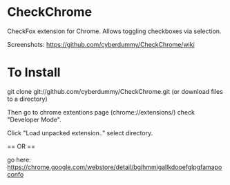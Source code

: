 CheckChrome
===========

CheckFox extension for Chrome. Allows toggling checkboxes via selection.

Screenshots: https://github.com/cyberdummy/CheckChrome/wiki

To Install
=========

git clone git://github.com/cyberdummy/CheckChrome.git (or download files to a directory)

Then go to chrome extentions page (chrome://extensions/) check "Developer Mode".

Click "Load unpacked extension.." select directory.

== OR ==

go here: https://chrome.google.com/webstore/detail/bgjhmmigallkdooefglpgfamapoconfo
